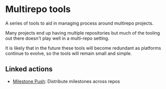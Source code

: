 # Multirepo tools

A series of tools to aid in managing process around multirepo projects.

Many projects end up having multiple repositories but much of the tooling out there doesn't play well in a multi-repo setting. 

It is likely that in the future these tools will become redundant as platforms continue to evolve, so the tools will remain small and simple.

## Linked actions

- [Milestone Push](https://github.com/deanhigh/mr-tools-milestone-push-action): Distribute milestones across repos


